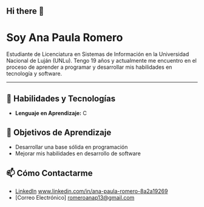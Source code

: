 ## Hi there 👋

#  Soy Ana Paula Romero

Estudiante de Licenciatura en Sistemas de Información en la Universidad Nacional de Luján (UNLu). 
Tengo 19 años y actualmente me encuentro en el proceso de aprender a programar y desarrollar mis habilidades en tecnología y software.

---

## 🚀 Habilidades y Tecnologías
- **Lenguaje en Aprendizaje:** C

## 🎯 Objetivos de Aprendizaje
- Desarrollar una base sólida en programación
- Mejorar mis habilidades en desarrollo de software

## 📫 Cómo Contactarme
- [LinkedIn](#) www.linkedin.com/in/ana-paula-romero-8a2a19269
- [Correo Electrónico] romeroanap13@gmail.com
